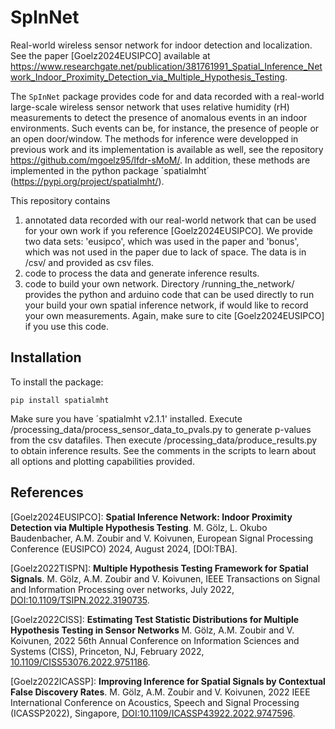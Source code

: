 # SpInNet
Real-world wireless sensor network for indoor detection and localization. See the paper [Goelz2024EUSIPCO] available at https://www.researchgate.net/publication/381761991_Spatial_Inference_Network_Indoor_Proximity_Detection_via_Multiple_Hypothesis_Testing.

The `SpInNet` package provides code for and data recorded with a real-world large-scale wireless sensor network that uses relative humidity (rH) measurements to detect the presence of anomalous events in an indoor environments. Such events can be, for instance, the presence of people or an open door/window. The methods for inference were developped in previous work and its implementation is available as well, see the repository https://github.com/mgoelz95/lfdr-sMoM/. In addition, these methods are implemented in the python package ´spatialmht´ (https://pypi.org/project/spatialmht/).

This repository contains 
  1) annotated data recorded with our real-world network that can be used for your own work if you reference [Goelz2024EUSIPCO]. We provide two data sets: 'eusipco', which was used in the paper and 'bonus', which was not used in the paper due to lack of space. The data is in /csv/ and provided as csv files.
  2) code to process the data and generate inference results. 
  3) code to build your own network. Directory /running_the_network/ provides the python and arduino code that can be used directly to run your build your own spatial inference network, if would like to record your own measurements. Again, make sure to cite [Goelz2024EUSIPCO] if you use this code. 


Installation
------------

To install the package:

```
pip install spatialmht
```

Make sure you have ´spatialmht v2.1.1' installed. Execute /processing_data/process_sensor_data_to_pvals.py to generate p-values from the csv datafiles. Then execute /processing_data/produce_results.py to obtain inference results. See the comments in the scripts to learn about all options and plotting capabilities provided.


References
----------

[Goelz2024EUSIPCO]: **Spatial Inference Network: Indoor Proximity Detection via Multiple Hypothesis Testing**. M. Gölz, L. Okubo Baudenbacher, A.M. Zoubir and V. Koivunen, European Signal Processing Conference (EUSIPCO) 2024, August  2024, [DOI:TBA].

[Goelz2022TISPN]: **Multiple Hypothesis Testing Framework for Spatial Signals**. M. Gölz, A.M. Zoubir and V. Koivunen, IEEE Transactions on Signal and Information Processing over networks, July 2022, [DOI:10.1109/TSIPN.2022.3190735](https://ieeexplore.ieee.org/abstract/document/9830080).

[Goelz2022CISS]: **Estimating Test Statistic Distributions for Multiple Hypothesis Testing in Sensor Networks** M. Gölz, A.M. Zoubir and V. Koivunen, 2022 56th Annual Conference on Information Sciences and Systems (CISS), Princeton, NJ, February 2022, [10.1109/CISS53076.2022.9751186](https://ieeexplore.ieee.org/abstract/document/9751186).

[Goelz2022ICASSP]: **Improving Inference for Spatial Signals by Contextual False Discovery Rates**. M. Gölz, A.M. Zoubir and V. Koivunen, 2022 IEEE International Conference on Acoustics, Speech and Signal Processing (ICASSP2022), Singapore, [DOI:10.1109/ICASSP43922.2022.9747596](https://ieeexplore.ieee.org/abstract/document/9747596).

